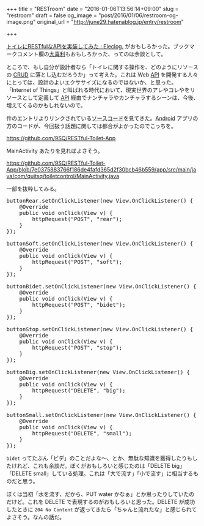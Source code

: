 +++
title = "RESTroom"
date = "2016-01-06T13:56:14+09:00"
slug = "restroom"
draft = false
og_image = "post/2016/01/06/restroom-og-image.png"
original_url = "http://june29.hatenablog.jp/entry/restroom"

+++

<p><a href="http://eleclog.quitsq.com/2016/01/restful-toilet.html">トイレにRESTfulなAPIを実装してみた : Eleclog.</a> がおもしろかった。ブックマークコメント欄の<a class="keyword" href="http://d.hatena.ne.jp/keyword/%C2%E7%B4%EE%CD%F8">大喜利</a>もおもしろかった、ってのは余談として。</p>

<p>ところで、もし自分が設計者なら「トイレに関する操作を、どのようにリソースの <a class="keyword" href="http://d.hatena.ne.jp/keyword/CRUD">CRUD</a> に落とし込むだろうか」って考えた。これは Web <a class="keyword" href="http://d.hatena.ne.jp/keyword/API">API</a> を開発する人々にとっては、設計のよいエクササイズになるのではないか、と思った。「Internet of Things」と叫ばれる時代において、現実世界のアレやコレやをリソースとして定義して <a class="keyword" href="http://d.hatena.ne.jp/keyword/API">API</a> 経由でナンチャラやカンチャラするシーンは、今後、増えてくるのかもしれないので。</p>

<p>件のエントリよりリンクされている<a class="keyword" href="http://d.hatena.ne.jp/keyword/%A5%BD%A1%BC%A5%B9%A5%B3%A1%BC%A5%C9">ソースコード</a>を見てきた。<a class="keyword" href="http://d.hatena.ne.jp/keyword/Android">Android</a> アプリの方のコードが、今回扱う話題に関しては都合がよかったのでこっちを。</p>

<p><a href="https://github.com/9SQ/RESTful-Toilet-App">https://github.com/9SQ/RESTful-Toilet-App</a></p>

<p>MainActivity あたりを見ればよさそう。</p>

<p><a href="https://github.com/9SQ/RESTful-Toilet-App/blob/7e0375883766f186de4fafd365d2f30bcb46b559/app/src/main/java/com/quitsq/toiletcontrol/MainActivity.java">https://github.com/9SQ/RESTful-Toilet-App/blob/7e0375883766f186de4fafd365d2f30bcb46b559/app/src/main/java/com/quitsq/toiletcontrol/MainActivity.java</a></p>

<p>一部を抜粋してみる。</p>

<pre class="code lang-java" data-lang="java" data-unlink>buttonRear.setOnClickListener(<span class="synStatement">new</span> View.OnClickListener() {
    <span class="synPreProc">@Override</span>
    <span class="synType">public</span> <span class="synType">void</span> onClick(View v) {
        httpRequest(<span class="synConstant">"POST"</span>, <span class="synConstant">"rear"</span>);
    }
});

buttonSoft.setOnClickListener(<span class="synStatement">new</span> View.OnClickListener() {
    <span class="synPreProc">@Override</span>
    <span class="synType">public</span> <span class="synType">void</span> onClick(View v) {
        httpRequest(<span class="synConstant">"POST"</span>, <span class="synConstant">"soft"</span>);
    }
});

buttonBidet.setOnClickListener(<span class="synStatement">new</span> View.OnClickListener() {
    <span class="synPreProc">@Override</span>
    <span class="synType">public</span> <span class="synType">void</span> onClick(View v) {
        httpRequest(<span class="synConstant">"POST"</span>, <span class="synConstant">"bidet"</span>);
    }
});

buttonStop.setOnClickListener(<span class="synStatement">new</span> View.OnClickListener() {
    <span class="synPreProc">@Override</span>
    <span class="synType">public</span> <span class="synType">void</span> onClick(View v) {
        httpRequest(<span class="synConstant">"POST"</span>, <span class="synConstant">"stop"</span>);
    }
});

buttonBig.setOnClickListener(<span class="synStatement">new</span> View.OnClickListener() {
    <span class="synPreProc">@Override</span>
    <span class="synType">public</span> <span class="synType">void</span> onClick(View v) {
        httpRequest(<span class="synConstant">"DELETE"</span>, <span class="synConstant">"big"</span>);
    }
});

buttonSmall.setOnClickListener(<span class="synStatement">new</span> View.OnClickListener() {
    <span class="synPreProc">@Override</span>
    <span class="synType">public</span> <span class="synType">void</span> onClick(View v) {
        httpRequest(<span class="synConstant">"DELETE"</span>, <span class="synConstant">"small"</span>);
    }
});
</pre>


<p><code>bidet</code> ってたぶん「ビデ」のことだよな〜、とか、無駄な知識を獲得したりもしたけれど、これも余談だ。ぼくがおもしろいと感じたのは「DELETE big」「DELETE small」している処理。これは「大で流す」「小で流す」に相当するものだと思う。</p>

<p>ぼくは当初「水を流す、だから、PUT water かなぁ」とか思ったりしていたのだけど。これを DELETE で表現するのがおもしろいと思った。DELETE が成功したときに <code>204 No Content</code> が返ってきたら「ちゃんと流れたな」と感じられてよさそう。なんの話だ。</p>
